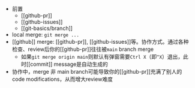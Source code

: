- 前置
  - [[github-pr]]
  - [[github-issues]]
  - [[git-basics/branch]]
- local merge: `git merge ...`
- [[github]] merge: [[github-pr]], [[github-issues]]等。协作方式。通过各种检查、review后你的[[github-pr]]往往被`main` branch merge
  - 如果`git merge origin main`则默认有弹窗需要`Ctrl X`（即`^X`）退出，此时[[commit]] message是自动生成的
- 协作中，merge 非 main branch可能导致你的[[github-pr]]充满了别人的code modifications，从而增大review难度